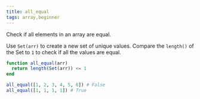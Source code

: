 ```yaml
---
title: all_equal
tags: array,beginner
---
```


Check if all elements in an array are equal.

Use `Set(arr)` to create a new set of unique values. 
Compare the `length()` of the Set to `1` to check if all the values are equal.

```jl
function all_equal(arr)
  return length(Set(arr)) <= 1
end
```

```jl
all_equal([1, 2, 3, 4, 5, 6]) # False
all_equal([1, 1, 1, 1]) # True
```
